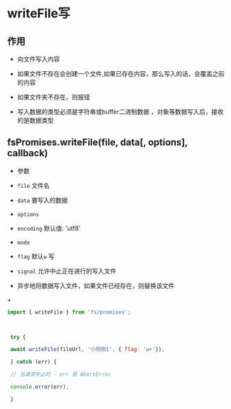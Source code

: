 # writeFile写

## 作用

*   向文件写入内容

*   如果文件不存在会创建一个文件,如果已存在内容，那么写入的话，会覆盖之前的内容

*   如果文件夹不存在，则报错

*   写入数据的类型必须是字符串或buffer二进制数据 ，对象等数据写入后，接收的是数据类型

## fsPromises.writeFile(file, data\[, options], callback)

*   参数

*   `file` 文件名

*   `data` 要写入的数据

*   `options`

*   `encoding` 默认值: 'utf8'

*   `mode`

*   `flag` 默认`w` 写

*   `signal` 允许中止正在进行的写入文件

*   异步地将数据写入文件，如果文件已经存在，则替换该文件

\+

```javascript
import { writeFile } from 'fs/promises';

  

 try {

 await writeFile(fileUrl, '小刚刚1', { flag: 'w+'});

 } catch (err) {

 // 当请求中止时 - err 是 AbortError

 console.error(err);

 }

```
